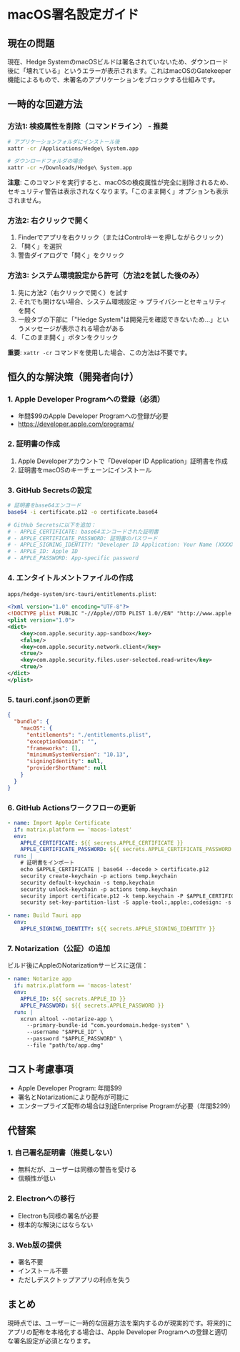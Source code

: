 # macOS署名設定ガイド

## 現在の問題

現在、Hedge SystemのmacOSビルドは署名されていないため、ダウンロード後に「壊れている」というエラーが表示されます。これはmacOSのGatekeeper機能によるもので、未署名のアプリケーションをブロックする仕組みです。

## 一時的な回避方法

### 方法1: 検疫属性を削除（コマンドライン） - 推奨
```bash
# アプリケーションフォルダにインストール後
xattr -cr /Applications/Hedge\ System.app

# ダウンロードフォルダの場合
xattr -cr ~/Downloads/Hedge\ System.app
```
**注意**: このコマンドを実行すると、macOSの検疫属性が完全に削除されるため、セキュリティ警告は表示されなくなります。「このまま開く」オプションも表示されません。

### 方法2: 右クリックで開く
1. Finderでアプリを右クリック（またはControlキーを押しながらクリック）
2. 「開く」を選択
3. 警告ダイアログで「開く」をクリック

### 方法3: システム環境設定から許可（方法2を試した後のみ）
1. 先に方法2（右クリックで開く）を試す
2. それでも開けない場合、システム環境設定 → プライバシーとセキュリティを開く
3. 一般タブの下部に「"Hedge System"は開発元を確認できないため...」というメッセージが表示される場合がある
4. 「このまま開く」ボタンをクリック

**重要**: `xattr -cr` コマンドを使用した場合、この方法は不要です。

## 恒久的な解決策（開発者向け）

### 1. Apple Developer Programへの登録（必須）
- 年間$99のApple Developer Programへの登録が必要
- https://developer.apple.com/programs/

### 2. 証明書の作成
1. Apple Developerアカウントで「Developer ID Application」証明書を作成
2. 証明書をmacOSのキーチェーンにインストール

### 3. GitHub Secretsの設定
```bash
# 証明書をbase64エンコード
base64 -i certificate.p12 -o certificate.base64

# GitHub Secretsに以下を追加：
# - APPLE_CERTIFICATE: base64エンコードされた証明書
# - APPLE_CERTIFICATE_PASSWORD: 証明書のパスワード
# - APPLE_SIGNING_IDENTITY: "Developer ID Application: Your Name (XXXXXXXXXX)"
# - APPLE_ID: Apple ID
# - APPLE_PASSWORD: App-specific password
```

### 4. エンタイトルメントファイルの作成
`apps/hedge-system/src-tauri/entitlements.plist`:
```xml
<?xml version="1.0" encoding="UTF-8"?>
<!DOCTYPE plist PUBLIC "-//Apple//DTD PLIST 1.0//EN" "http://www.apple.com/DTDs/PropertyList-1.0.dtd">
<plist version="1.0">
<dict>
    <key>com.apple.security.app-sandbox</key>
    <false/>
    <key>com.apple.security.network.client</key>
    <true/>
    <key>com.apple.security.files.user-selected.read-write</key>
    <true/>
</dict>
</plist>
```

### 5. tauri.conf.jsonの更新
```json
{
  "bundle": {
    "macOS": {
      "entitlements": "./entitlements.plist",
      "exceptionDomain": "",
      "frameworks": [],
      "minimumSystemVersion": "10.13",
      "signingIdentity": null,
      "providerShortName": null
    }
  }
}
```

### 6. GitHub Actionsワークフローの更新
```yaml
- name: Import Apple Certificate
  if: matrix.platform == 'macos-latest'
  env:
    APPLE_CERTIFICATE: ${{ secrets.APPLE_CERTIFICATE }}
    APPLE_CERTIFICATE_PASSWORD: ${{ secrets.APPLE_CERTIFICATE_PASSWORD }}
  run: |
    # 証明書をインポート
    echo $APPLE_CERTIFICATE | base64 --decode > certificate.p12
    security create-keychain -p actions temp.keychain
    security default-keychain -s temp.keychain
    security unlock-keychain -p actions temp.keychain
    security import certificate.p12 -k temp.keychain -P $APPLE_CERTIFICATE_PASSWORD -T /usr/bin/codesign
    security set-key-partition-list -S apple-tool:,apple:,codesign: -s -k actions temp.keychain

- name: Build Tauri app
  env:
    APPLE_SIGNING_IDENTITY: ${{ secrets.APPLE_SIGNING_IDENTITY }}
```

### 7. Notarization（公証）の追加
ビルド後にAppleのNotarizationサービスに送信：
```yaml
- name: Notarize app
  if: matrix.platform == 'macos-latest'
  env:
    APPLE_ID: ${{ secrets.APPLE_ID }}
    APPLE_PASSWORD: ${{ secrets.APPLE_PASSWORD }}
  run: |
    xcrun altool --notarize-app \
      --primary-bundle-id "com.yourdomain.hedge-system" \
      --username "$APPLE_ID" \
      --password "$APPLE_PASSWORD" \
      --file "path/to/app.dmg"
```

## コスト考慮事項

- Apple Developer Program: 年間$99
- 署名とNotarizationにより配布が可能に
- エンタープライズ配布の場合は別途Enterprise Programが必要（年間$299）

## 代替案

### 1. 自己署名証明書（推奨しない）
- 無料だが、ユーザーは同様の警告を受ける
- 信頼性が低い

### 2. Electronへの移行
- Electronも同様の署名が必要
- 根本的な解決にはならない

### 3. Web版の提供
- 署名不要
- インストール不要
- ただしデスクトップアプリの利点を失う

## まとめ

現時点では、ユーザーに一時的な回避方法を案内するのが現実的です。将来的にアプリの配布を本格化する場合は、Apple Developer Programへの登録と適切な署名設定が必須となります。